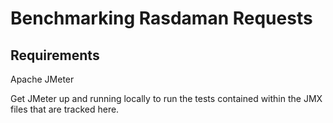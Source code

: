 # Benchmarking Rasdaman Requests

## Requirements
Apache JMeter

Get JMeter up and running locally to run the tests contained within the JMX files that are tracked here.

